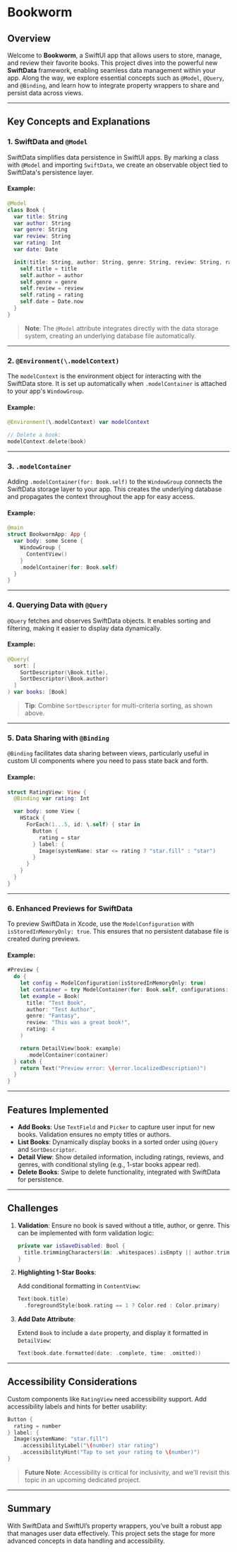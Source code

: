 # Bookworm

## Overview

Welcome to **Bookworm**, a SwiftUI app that allows users to store, manage, and review their favorite books. This project dives into the powerful new **SwiftData** framework, enabling seamless data management within your app. Along the way, we explore essential concepts such as `@Model`, `@Query`, and `@Binding`, and learn how to integrate property wrappers to share and persist data across views.

---

## Key Concepts and Explanations

### 1. **SwiftData and `@Model`**

SwiftData simplifies data persistence in SwiftUI apps. By marking a class with `@Model` and importing `SwiftData`, we create an observable object tied to SwiftData's persistence layer.

#### Example:

```swift
@Model
class Book {
  var title: String
  var author: String
  var genre: String
  var review: String
  var rating: Int
  var date: Date

  init(title: String, author: String, genre: String, review: String, rating: Int) {
    self.title = title
    self.author = author
    self.genre = genre
    self.review = review
    self.rating = rating
    self.date = Date.now
  }
}
```

> **Note**: The `@Model` attribute integrates directly with the data storage system, creating an underlying database file automatically.

---

### 2. **`@Environment(\.modelContext)`**

The `modelContext` is the environment object for interacting with the SwiftData store. It is set up automatically when `.modelContainer` is attached to your app's `WindowGroup`.

#### Example:

```swift
@Environment(\.modelContext) var modelContext

// Delete a book:
modelContext.delete(book)
```

---

### 3. **`.modelContainer`**

Adding `.modelContainer(for: Book.self)` to the `WindowGroup` connects the SwiftData storage layer to your app. This creates the underlying database and propagates the context throughout the app for easy access.

#### Example:

```swift
@main
struct BookwormApp: App {
  var body: some Scene {
    WindowGroup {
      ContentView()
    }
    .modelContainer(for: Book.self)
  }
}
```

---

### 4. **Querying Data with `@Query`**

`@Query` fetches and observes SwiftData objects. It enables sorting and filtering, making it easier to display data dynamically.

#### Example:

```swift
@Query(
  sort: [
    SortDescriptor(\Book.title),
    SortDescriptor(\Book.author)
  ]
) var books: [Book]
```

> **Tip**: Combine `SortDescriptor` for multi-criteria sorting, as shown above.

---

### 5. **Data Sharing with `@Binding`**

`@Binding` facilitates data sharing between views, particularly useful in custom UI components where you need to pass state back and forth.

#### Example:

```swift
struct RatingView: View {
  @Binding var rating: Int

  var body: some View {
    HStack {
      ForEach(1...5, id: \.self) { star in
        Button {
          rating = star
        } label: {
          Image(systemName: star <= rating ? "star.fill" : "star")
        }
      }
    }
  }
}
```

---

### 6. **Enhanced Previews for SwiftData**

To preview SwiftData in Xcode, use the `ModelConfiguration` with `isStoredInMemoryOnly: true`. This ensures that no persistent database file is created during previews.

#### Example:

```swift
#Preview {
  do {
    let config = ModelConfiguration(isStoredInMemoryOnly: true)
    let container = try ModelContainer(for: Book.self, configurations: config)
    let example = Book(
      title: "Test Book",
      author: "Test Author",
      genre: "Fantasy",
      review: "This was a great book!",
      rating: 4
    )

    return DetailView(book: example)
      .modelContainer(container)
  } catch {
    return Text("Preview error: \(error.localizedDescription)")
  }
}
```

---

## Features Implemented

- **Add Books**: Use `TextField` and `Picker` to capture user input for new books. Validation ensures no empty titles or authors.
- **List Books**: Dynamically display books in a sorted order using `@Query` and `SortDescriptor`.
- **Detail View**: Show detailed information, including ratings, reviews, and genres, with conditional styling (e.g., 1-star books appear red).
- **Delete Books**: Swipe to delete functionality, integrated with SwiftData for persistence.

---

## Challenges

1. **Validation**:
   Ensure no book is saved without a title, author, or genre. This can be implemented with form validation logic:

   ```swift
   private var isSaveDisabled: Bool {
     title.trimmingCharacters(in: .whitespaces).isEmpty || author.trimmingCharacters(in: .whitespaces).isEmpty
   }
   ```

2. **Highlighting 1-Star Books**:

   Add conditional formatting in `ContentView`:

   ```swift
   Text(book.title)
     .foregroundStyle(book.rating == 1 ? Color.red : Color.primary)
   ```

3. **Add Date Attribute**:

   Extend `Book` to include a `date` property, and display it formatted in `DetailView`:
   ```swift
   Text(book.date.formatted(date: .complete, time: .omitted))
   ```

---

## Accessibility Considerations

Custom components like `RatingView` need accessibility support. Add accessibility labels and hints for better usability:

```swift
Button {
  rating = number
} label: {
  Image(systemName: "star.fill")
    .accessibilityLabel("\(number) star rating")
    .accessibilityHint("Tap to set your rating to \(number)")
}
```

> **Future Note**: Accessibility is critical for inclusivity, and we'll revisit this topic in an upcoming dedicated project.

---

## Summary

With SwiftData and SwiftUI’s property wrappers, you’ve built a robust app that manages user data effectively. This project sets the stage for more advanced concepts in data handling and accessibility.

